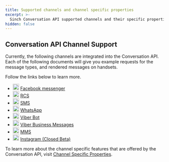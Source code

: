 ```yaml
---
title: Supported channels and channel specific properties
excerpt: >-
  Sinch Conversation API supported channels and their specific properties.
hidden: false
---
```


## Conversation API Channel Support

Currently, the following channels are integrated into the Conversation API. Each of the following documents will give you example requests for the message types, and rendered messages on handsets.

Follow the links below to learn more.

- <img src="https://files.readme.io/41a20d1-messenger.svg" width="20" height="20" /> [Facebook messenger](https://developers.sinch.com/docs/conversation-facebook-messenger)
- <img src="https://files.readme.io/d0223ff-messages-chat-keynote-icon.svg" width="20" height="20" /> [RCS](https://developers.sinch.com/docs/conversation-rcs)
- <img src="https://files.readme.io/d0223ff-messages-chat-keynote-icon.svg" width="20" height="20" /> [SMS](https://developers.sinch.com/docs/conversation-sms)
- <img src="https://files.readme.io/7474132-whatsapp.svg" width="20" height="20" /> [WhatsApp](https://developers.sinch.com/docs/conversation-whatsapp)
- <img src="https://files.readme.io/8d98aa3-Viber-02.svg" width="20" height="20" /> [Viber Bot](https://developers.sinch.com/docs/conversation-viber-bot)
- <img src="https://files.readme.io/8d98aa3-Viber-02.svg" width="20" height="20" /> [Viber Business Messages](https://developers.sinch.com/docs/conversation-viber-business)
- <img src="https://files.readme.io/d0223ff-messages-chat-keynote-icon.svg" width="20" height="20" /> [MMS](https://developers.sinch.com/docs/conversation-mms)
- <img src="https://cdn.worldvectorlogo.com/logos/instagram-2-1.svg" width="20" height="20" /> [Instagram (Closed Beta)](https://developers.sinch.com/docs/conversation-instagram)

To learn more about the channel specific features that are offered by the Conversation API, visit [Channel Specific Properties](https://developers.sinch.com/docs/conversation-channel-properties).
